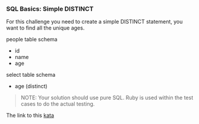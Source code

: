 ### SQL Basics: Simple DISTINCT

For this challenge you need to create a simple DISTINCT statement, you want to find all the unique ages.

people table schema
* id
* name
* age  

select table schema
* age (distinct)

>NOTE: Your solution should use pure SQL. Ruby is used within the test cases to do the actual testing.  

The link to this [kata](https://www.codewars.com/kata/sql-basics-simple-distinct/sql)
